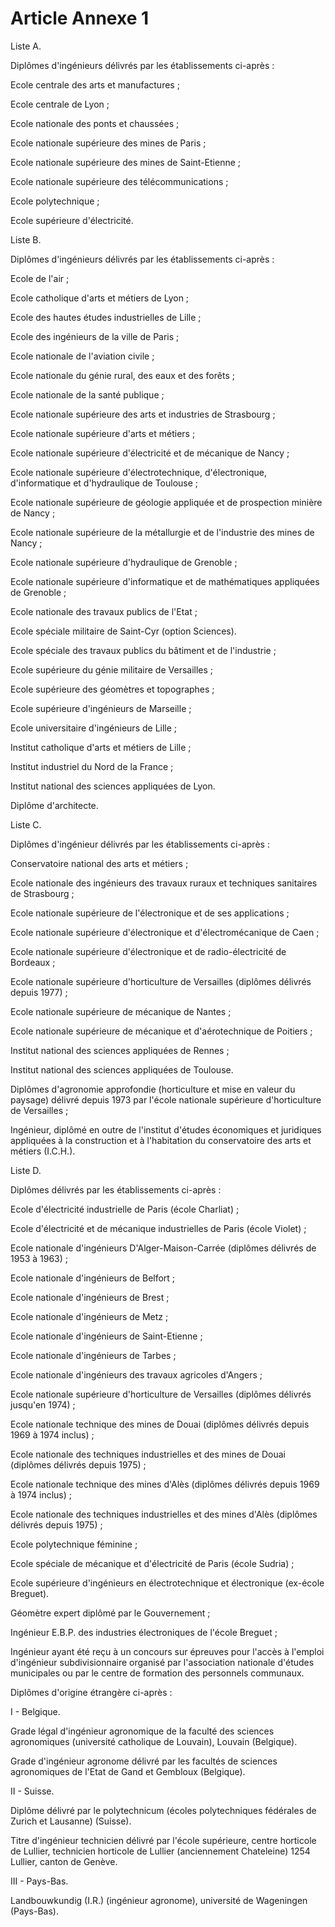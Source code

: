 # Article Annexe 1

Liste A.

Diplômes d'ingénieurs délivrés par les établissements ci-après :

Ecole centrale des arts et manufactures ;

Ecole centrale de Lyon ;

Ecole nationale des ponts et chaussées ;

Ecole nationale supérieure des mines de Paris ;

Ecole nationale supérieure des mines de Saint-Etienne ;

Ecole nationale supérieure des télécommunications ;

Ecole polytechnique ;

Ecole supérieure d'électricité.

Liste B.

Diplômes d'ingénieurs délivrés par les établissements ci-après :

Ecole de l'air ;

Ecole catholique d'arts et métiers de Lyon ;

Ecole des hautes études industrielles de Lille ;

Ecole des ingénieurs de la ville de Paris ;

Ecole nationale de l'aviation civile ;

Ecole nationale du génie rural, des eaux et des forêts ;

Ecole nationale de la santé publique ;

Ecole nationale supérieure des arts et industries de Strasbourg ;

Ecole nationale supérieure d'arts et métiers ;

Ecole nationale supérieure d'électricité et de mécanique de Nancy ;

Ecole nationale supérieure d'électrotechnique, d'électronique, d'informatique et d'hydraulique de Toulouse ;

Ecole nationale supérieure de géologie appliquée et de prospection minière de Nancy ;

Ecole nationale supérieure de la métallurgie et de l'industrie des mines de Nancy ;

Ecole nationale supérieure d'hydraulique de Grenoble ;

Ecole nationale supérieure d'informatique et de mathématiques appliquées de Grenoble ;

Ecole nationale des travaux publics de l'Etat ;

Ecole spéciale militaire de Saint-Cyr (option Sciences).

Ecole spéciale des travaux publics du bâtiment et de l'industrie ;

Ecole supérieure du génie militaire de Versailles ;

Ecole supérieure des géomètres et topographes ;

Ecole supérieure d'ingénieurs de Marseille ;

Ecole universitaire d'ingénieurs de Lille ;

Institut catholique d'arts et métiers de Lille ;

Institut industriel du Nord de la France ;

Institut national des sciences appliquées de Lyon.

Diplôme d'architecte.

Liste C.

Diplômes d'ingénieur délivrés par les établissements ci-après :

Conservatoire national des arts et métiers ;

Ecole nationale des ingénieurs des travaux ruraux et techniques sanitaires de Strasbourg ;

Ecole nationale supérieure de l'électronique et de ses applications ;

Ecole nationale supérieure d'électronique et d'électromécanique de Caen ;

Ecole nationale supérieure d'électronique et de radio-électricité de Bordeaux ;

Ecole nationale supérieure d'horticulture de Versailles (diplômes délivrés depuis 1977) ;

Ecole nationale supérieure de mécanique de Nantes ;

Ecole nationale supérieure de mécanique et d'aérotechnique de Poitiers ;

Institut national des sciences appliquées de Rennes ;

Institut national des sciences appliquées de Toulouse.

Diplômes d'agronomie approfondie (horticulture et mise en valeur du paysage) délivré depuis 1973 par l'école nationale supérieure d'horticulture de Versailles ;

Ingénieur, diplômé en outre de l'institut d'études économiques et juridiques appliquées à la construction et à l'habitation du conservatoire des arts et métiers (I.C.H.).

Liste D.

Diplômes délivrés par les établissements ci-après :

Ecole d'électricité industrielle de Paris (école Charliat) ;

Ecole d'électricité et de mécanique industrielles de Paris (école Violet) ;

Ecole nationale d'ingénieurs D'Alger-Maison-Carrée (diplômes délivrés de 1953 à 1963) ;

Ecole nationale d'ingénieurs de Belfort ;

Ecole nationale d'ingénieurs de Brest ;

Ecole nationale d'ingénieurs de Metz ;

Ecole nationale d'ingénieurs de Saint-Etienne ;

Ecole nationale d'ingénieurs de Tarbes ;

Ecole nationale d'ingénieurs des travaux agricoles d'Angers ;

Ecole nationale supérieure d'horticulture de Versailles (diplômes délivrés jusqu'en 1974) ;

Ecole nationale technique des mines de Douai (diplômes délivrés depuis 1969 à 1974 inclus) ;

Ecole nationale des techniques industrielles et des mines de Douai (diplômes délivrés depuis 1975) ;

Ecole nationale technique des mines d'Alès (diplômes délivrés depuis 1969 à 1974 inclus) ;

Ecole nationale des techniques industrielles et des mines d'Alès (diplômes délivrés depuis 1975) ;

Ecole polytechnique féminine ;

Ecole spéciale de mécanique et d'électricité de Paris (école Sudria) ;

Ecole supérieure d'ingénieurs en électrotechnique et électronique (ex-école Breguet).

Géomètre expert diplômé par le Gouvernement ;

Ingénieur E.B.P. des industries électroniques de l'école Breguet ;

Ingénieur ayant été reçu à un concours sur épreuves pour l'accès à l'emploi d'ingénieur subdivisionnaire organisé par l'association nationale d'études municipales ou par le centre de formation des personnels communaux.

Diplômes d'origine étrangère ci-après :

I - Belgique.

Grade légal d'ingénieur agronomique de la faculté des sciences agronomiques (université catholique de Louvain), Louvain (Belgique).

Grade d'ingénieur agronome délivré par les facultés de sciences agronomiques de l'Etat de Gand et Gembloux (Belgique).

II - Suisse.

Diplôme délivré par le polytechnicum (écoles polytechniques fédérales de Zurich et Lausanne) (Suisse).

Titre d'ingénieur technicien délivré par l'école supérieure, centre horticole de Lullier, technicien horticole de Lullier (anciennement Chateleine) 1254 Lullier, canton de Genève.

III - Pays-Bas.

Landbouwkundig (I.R.) (ingénieur agronome), université de Wageningen (Pays-Bas).
